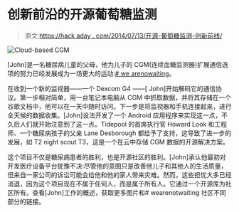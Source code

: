 # 创新前沿的开源葡萄糖监测

> 原文:[https://hack aday . com/2014/07/13/开源-葡萄糖监测-创新前线/](https://hackaday.com/2014/07/13/open-source-glucose-monitoring-an-the-front-lines-of-innovation/)

![Cloud-based CGM ](../Images/cfdd43092b55ec1b03ef3ce5972229fb.png)

[John]是一名糖尿病儿童的父母，他为儿子的 CGM(连续血糖监测器)扩展通信选项的努力已经发展成为一场更大的运动:[# we arenowaiting](http://twitter.com/hashtag/wearenotwaiting)。

在收到一个新的监视器——一个 Dexcom G4 ——[ John]开始解码它的通信协议。第一步相对简单，用一台笔记本电脑从 CGM 中抓取数据，并将其存储在一个谷歌文档中，他可以在一天中随时访问。下一步是将监视器和手机连接起来，进行全天候的数据收集。[John]设法开发了一个 Android 应用程序来实现这一点，不久后人们就开始注意到了这一点。Tidepool 的首席执行官 Howard Look 和工程师、一个糖尿病孩子的父亲 Lane Desborough 都给予了支持，这导致了进一步的发展，如 T2 night scout T3，这是一个在云中存储 CGM 数据的开源解决方案。

这个项目不仅是糖尿病患者的胜利，也是开源社区的胜利。[John]承认他最初对开发医疗设备平台犹豫不决:尽管他的意图只是改善他儿子和其他人的生活质量，但来自一家公司的诉讼可能会给他和他的家人带来灾难。然而，这些担忧大多已经消退，因为这个项目现在不属于任何人，而是属于所有人。它通过一个开源库为社区所有。查看[John]工作的概述，获取更多图片和# wearenotwaiting 社区不同部分的链接。